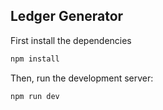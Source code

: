 ## Ledger Generator

First install the dependencies

```bash
npm install
```

Then, run the development server:

```bash
npm run dev
```

